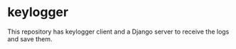 # keylogger
This repository has keylogger client and a Django server to receive the logs and save them.
